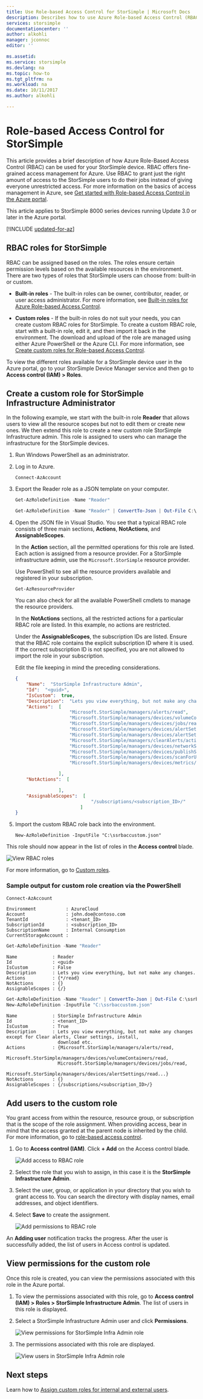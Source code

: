 ```yaml
---
title: Use Role-based Access Control for StorSimple | Microsoft Docs
description: Describes how to use Azure Role-based Access Control (RBAC) in the context of StorSimple.
services: storsimple
documentationcenter: ''
author: alkohli
manager: jconnoc
editor: ''

ms.assetid: 
ms.service: storsimple
ms.devlang: na
ms.topic: how-to
ms.tgt_pltfrm: na
ms.workload: na
ms.date: 10/11/2017
ms.author: alkohli

---
```

# Role-based Access Control for StorSimple

This article provides a brief description of how Azure Role-Based Access Control (RBAC) can be used for your StorSimple device. RBAC offers fine-grained access management for Azure. Use RBAC to grant just the right amount of access to the StorSimple users to do their jobs instead of giving everyone unrestricted access. For more information on the basics of access management in Azure, see [Get started with Role-based Access Control in the Azure portal](../role-based-access-control/overview.md).

This article applies to StorSimple 8000 series devices running Update 3.0 or later in the Azure portal.

[!INCLUDE [updated-for-az](../../includes/updated-for-az.md)]

## RBAC roles for StorSimple

RBAC can be assigned based on the roles. The roles ensure certain permission levels based on the available resources in the environment. There are two types of roles that StorSimple users can choose from: built-in or custom.

* **Built-in roles** - The built-in roles can be owner, contributor, reader, or user access administrator. For more information, see [Built-in roles for Azure Role-based Access Control](../role-based-access-control/built-in-roles.md).

* **Custom roles** - If the built-in roles do not suit your needs, you can create custom RBAC roles for StorSimple. To create a custom RBAC role, start with a built-in role, edit it, and then import it back in the environment. The download and upload of the role are managed using either Azure PowerShell or the Azure CLI. For more information, see [Create custom roles for Role-based Access Control](../role-based-access-control/custom-roles.md).

To view the different roles available for a StorSimple device user in the Azure portal, go to your StorSimple Device Manager service and then go to **Access control (IAM) > Roles**.


## Create a custom role for StorSimple Infrastructure Administrator

In the following example, we start with the built-in role **Reader** that allows users to view all the resource scopes but not to edit them or create new ones. We then extend this role to create a new custom role StorSimple Infrastructure admin. This role is assigned to users who can manage the infrastructure for the StorSimple devices.

1. Run Windows PowerShell as an administrator.

2. Log in to Azure.

    `Connect-AzAccount`

3. Export the Reader role as a JSON template on your computer.

    ```powershell
    Get-AzRoleDefinition -Name "Reader"

    Get-AzRoleDefinition -Name "Reader" | ConvertTo-Json | Out-File C:\ssrbaccustom.json
    ```

4. Open the JSON file in Visual Studio. You see that a typical RBAC role consists of three main sections, **Actions**, **NotActions**, and **AssignableScopes**.

    In the **Action** section, all the permitted operations for this role are listed. Each action is assigned from a resource provider. For a StorSimple infrastructure admin, use the `Microsoft.StorSimple` resource provider.

    Use PowerShell to see all the resource providers available and registered in your subscription.

    `Get-AzResourceProvider`

    You can also check for all the available PowerShell cmdlets to manage the resource providers.

    In the **NotActions** sections, all the restricted actions for a particular RBAC role are listed. In this example, no actions are restricted.
    
    Under the **AssignableScopes**, the subscription IDs are listed. Ensure that the RBAC role contains the explicit subscription ID where it is used. If the correct subscription ID is not specified, you are not allowed to import the role in your subscription.

    Edit the file keeping in mind the preceding considerations.

    ```json
    {
        "Name":  "StorSimple Infrastructure Admin",
        "Id":  "<guid>",
        "IsCustom":  true,
        "Description":  "Lets you view everything, but not make any changes except for Clear alerts, Clear settings, install, download etc.",
        "Actions":  [
                        "Microsoft.StorSimple/managers/alerts/read",
                        "Microsoft.StorSimple/managers/devices/volumeContainers/read",
                        "Microsoft.StorSimple/managers/devices/jobs/read",
                        "Microsoft.StorSimple/managers/devices/alertSettings/read",
                        "Microsoft.StorSimple/managers/devices/alertSettings/write",
                        "Microsoft.StorSimple/managers/clearAlerts/action",
                        "Microsoft.StorSimple/managers/devices/networkSettings/read",
                        "Microsoft.StorSimple/managers/devices/publishSupportPackage/action",
                        "Microsoft.StorSimple/managers/devices/scanForUpdates/action",
                        "Microsoft.StorSimple/managers/devices/metrics/read"

                    ],
        "NotActions":  [

                    ],
        "AssignableScopes":  [
                                "/subscriptions/<subscription_ID>/"
                            ]
    }
    ```

6. Import the custom RBAC role back into the environment.

    `New-AzRoleDefinition -InputFile "C:\ssrbaccustom.json"`


This role should now appear in the list of roles in the **Access control** blade.

![View RBAC roles](./media/storsimple-8000-role-based-access-control/rbac-role-types.png)

For more information, go to [Custom roles](../role-based-access-control/custom-roles.md).

### Sample output for custom role creation via the PowerShell

```powershell
Connect-AzAccount
```

```Output
Environment           : AzureCloud
Account               : john.doe@contoso.com
TenantId              : <tenant_ID>
SubscriptionId        : <subscription_ID>
SubscriptionName      : Internal Consumption
CurrentStorageAccount :
```

```powershell
Get-AzRoleDefinition -Name "Reader"
```

```Output
Name             : Reader
Id               : <guid>
IsCustom         : False
Description      : Lets you view everything, but not make any changes.
Actions          : {*/read}
NotActions       : {}
AssignableScopes : {/}
```

```powershell
Get-AzRoleDefinition -Name "Reader" | ConvertTo-Json | Out-File C:\ssrbaccustom.json
New-AzRoleDefinition -InputFile "C:\ssrbaccustom.json"
```

```Output
Name             : StorSimple Infrastructure Admin
Id               : <tenant_ID>
IsCustom         : True
Description      : Lets you view everything, but not make any changes except for Clear alerts, Clear settings, install,
                   download etc.
Actions          : {Microsoft.StorSimple/managers/alerts/read,
                   Microsoft.StorSimple/managers/devices/volumeContainers/read,
                   Microsoft.StorSimple/managers/devices/jobs/read,
                   Microsoft.StorSimple/managers/devices/alertSettings/read...}
NotActions       : {}
AssignableScopes : {/subscriptions/<subscription_ID>/}
```

## Add users to the custom role

You grant access from within the resource, resource group, or subscription that is the scope of the role assignment. When providing access, bear in mind that the access granted at the parent node is inherited by the child. For more information, go to [role-based access control](../role-based-access-control/overview.md).

1. Go to **Access control (IAM)**. Click **+ Add** on the Access control blade.

    ![Add access to RBAC role](./media/storsimple-8000-role-based-access-control/rbac-add-role.png)

2. Select the role that you wish to assign, in this case it is the **StorSimple Infrastructure Admin**.

3. Select the user, group, or application in your directory that you wish to grant access to. You can search the directory with display names, email addresses, and object identifiers.

4. Select **Save** to create the assignment.

    ![Add permissions to RBAC role](./media/storsimple-8000-role-based-access-control/rbac-create-role-infra-admin.png)

An **Adding user** notification tracks the progress. After the user is successfully added, the list of users in Access control is updated.

## View permissions for the custom role

Once this role is created, you can view the permissions associated with this role in the Azure portal.

1. To view the permissions associated with this role, go to **Access control (IAM) > Roles > StorSimple Infrastructure Admin**. The list of users in this role is displayed.

2. Select a StorSimple Infrastructure Admin user and click **Permissions**.

    ![View permissions for StorSimple Infra Admin role](./media/storsimple-8000-role-based-access-control/rbac-roles-view-permissions.png)

3. The permissions associated with this role are displayed.

    ![View users in StorSimple Infra Admin role](./media/storsimple-8000-role-based-access-control/rbac-infra-admin-permissions1.png)


## Next steps

Learn how to [Assign custom roles for internal and external users](../role-based-access-control/role-assignments-external-users.md).
